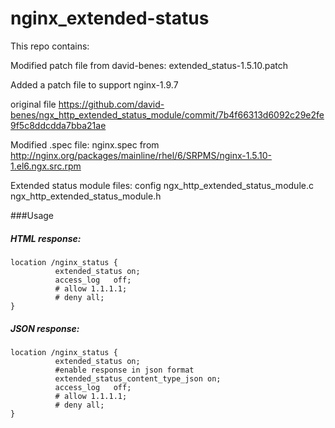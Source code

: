 nginx_extended-status
=====================
This repo contains:

Modified patch file from david-benes: extended_status-1.5.10.patch

Added a patch file to support nginx-1.9.7

original file https://github.com/david-benes/ngx_http_extended_status_module/commit/7b4f66313d6092c29e2fe9f5c8ddcdda7bba21ae

Modified .spec file: nginx.spec
from http://nginx.org/packages/mainline/rhel/6/SRPMS/nginx-1.5.10-1.el6.ngx.src.rpm

Extended status module files:
config
ngx_http_extended_status_module.c
ngx_http_extended_status_module.h

###Usage

##### HTML response:
```
location /nginx_status {
          extended_status on;
          access_log   off;
          # allow 1.1.1.1;
          # deny all;
}
```

##### JSON response:
```
location /nginx_status {
          extended_status on;
          #enable response in json format
          extended_status_content_type_json on;
          access_log   off;
          # allow 1.1.1.1;
          # deny all;
}
```
